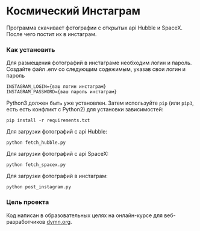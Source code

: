 # Космический Инстаграм

Программа скачивает фотографии с открытых api Hubble и SpaceX. После чего постит их в инстаграм.

### Как установить

Для размещения фотографий в инстаграме необходим логин и пароль.
Создайте файл .env со следующим содежимым, указав свои логин и пароль
```
INSTAGRAM_LOGIN={ваш логин инстаграм}
INSTAGRAM_PASSWORD={ваш пароль инстаграм}
```
Python3 должен быть уже установлен. 
Затем используйте `pip` (или `pip3`, есть есть конфликт с Python2) для установки зависимостей:
```
pip install -r requirements.txt
```
Для загрузки фотографий с api Hubble:
```
python fetch_hubble.py
```
Для загрузки фотографий с api SpaceX:
```
python fetch_spacex.py
```
Для загрузки фотографий в инстаграм:
```
python post_instagram.py
```

### Цель проекта

Код написан в образовательных целях на онлайн-курсе для веб-разработчиков [dvmn.org](https://dvmn.org/).
